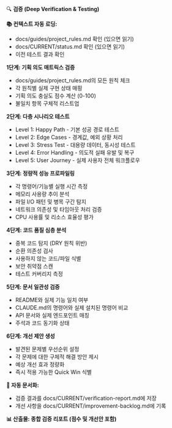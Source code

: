 🔍 **검증 (Deep Verification & Testing)**

**📚 컨텍스트 자동 로딩:**
- docs/guides/project_rules.md 확인 (있으면 읽기)
- docs/CURRENT/status.md 확인 (있으면 읽기)
- 이전 테스트 결과 확인

**1단계: 기획 의도 매트릭스 검증**
- docs/guides/project_rules.md의 모든 원칙 체크
- 각 원칙별 실제 구현 상태 매핑
- 기획 의도 충실도 점수 계산 (0-100)
- 불일치 항목 구체적 리스트업

**2단계: 다층 시나리오 테스트**
- Level 1: Happy Path - 기본 성공 경로 테스트
- Level 2: Edge Cases - 경계값, 예외 상황 처리
- Level 3: Stress Test - 대용량 데이터, 동시성 테스트
- Level 4: Error Handling - 의도적 실패 유발 및 복구
- Level 5: User Journey - 실제 사용자 전체 워크플로우

**3단계: 정량적 성능 프로파일링**
- 각 명령어/기능별 실행 시간 측정
- 메모리 사용량 추이 분석
- 파일 I/O 패턴 및 병목 구간 탐지
- 네트워크 의존성 및 타임아웃 처리 검증
- CPU 사용률 및 리소스 효율성 평가

**4단계: 코드 품질 심층 분석**
- 중복 코드 탐지 (DRY 원칙 위반)
- 순환 의존성 검사
- 사용하지 않는 코드/파일 식별
- 보안 취약점 스캔
- 테스트 커버리지 측정

**5단계: 문서 일관성 검증**
- README와 실제 기능 일치 여부
- CLAUDE.md의 명령어와 실제 설치된 명령어 비교
- API 문서와 실제 엔드포인트 매칭
- 주석과 코드 동기화 상태

**6단계: 개선 제안 생성**
- 발견된 문제별 우선순위 설정
- 각 문제에 대한 구체적 해결 방안 제시
- 예상 개선 효과 정량화
- 즉시 적용 가능한 Quick Win 식별

**💾 자동 문서화:**
- 검증 결과를 docs/CURRENT/verification-report.md에 저장
- 개선 사항을 docs/CURRENT/improvement-backlog.md에 기록

**📊 산출물: 종합 검증 리포트 (점수 및 개선안 포함)**